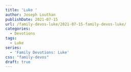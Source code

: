 ```yaml
---
title: 'Luke '
author: Joseph Louthan
publishDate: 2021-07-15
url: /family-devos-luke/2021-07-15-family-devos-luke/
categories:
  - Devotions
tags:
  - Luke
series:
  - 'Family Devotions: Luke'
css: "family-devos"
draft: true
---
```

